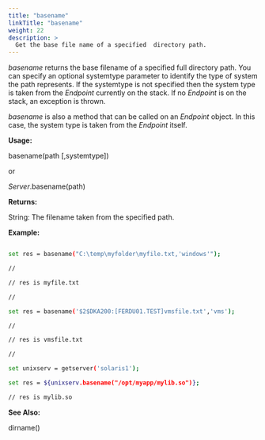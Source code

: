 ```yaml
---
title: "basename"
linkTitle: "basename"
weight: 22
description: >
  Get the base file name of a specified  directory path.
---
```


_basename_ returns the base filename of a specified full directory path. You can specify an optional systemtype parameter to identify the type of system the path represents. If the systemtype is not specified then the system type is taken from the _Endpoint_ currently on the stack. If no _Endpoint_ is on the stack, an exception is thrown.

_basename_ is also a method that can be called on an _Endpoint_ object. In this case, the system type is taken from the _Endpoint_ itself.

**Usage:**

basename(path [,systemtype])

or

_Server_.basename(path)

**Returns:**

String: The filename taken from the specified path.

**Example:**

```bash

set res = basename("C:\temp\myfolder\myfile.txt,'windows'");

//

// res is myfile.txt

//

set res = basename('$2$DKA200:[FERDU01.TEST]vmsfile.txt','vms');

//

// res is vmsfile.txt

//

set unixserv = getserver('solaris1');

set res = ${unixserv.basename("/opt/myapp/mylib.so")};

// res is mylib.so
```

**See Also:**

dirname()
